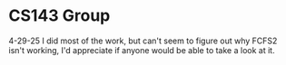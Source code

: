# CS143 Group
4-29-25
I did most of the work, but can't seem to figure out why FCFS2 isn't working, I'd appreciate if anyone would be able to take a look at it.

